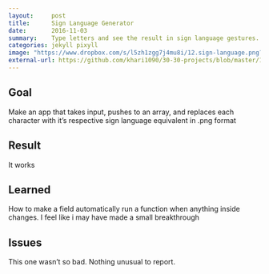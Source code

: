 ```yaml
---
layout:     post
title:      Sign Language Generator
date:       2016-11-03
summary:    Type letters and see the result in sign language gestures.
categories: jekyll pixyll
image: "https://www.dropbox.com/s/l5zh1zgg7j4mu8i/12.sign-language.png?raw=1"
external-url: https://github.com/khari1090/30-30-projects/blob/master/12.sign-language/12.sign-language.html
---
```


## Goal
Make an app that takes input, pushes to an array, and replaces each character with it’s respective sign language equivalent in .png format

## Result
It works

## Learned
How to make a field automatically run a function when anything inside changes. I feel like i may have made a small breakthrough

## Issues
This one wasn’t so bad. Nothing unusual to report.
